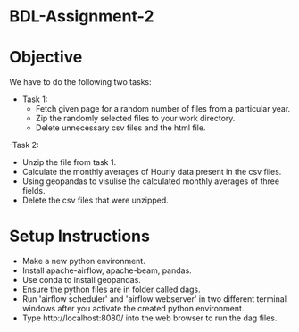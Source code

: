 # BDL-Assignment-2
# Objective
We have to do the following two tasks:

- Task 1:
  - Fetch given page for a random number of files from a particular year.
  - Zip the randomly selected files to your work directory.
  - Delete unnecessary csv files and the html file.
 
-Task 2:
  - Unzip the file from task 1.
  - Calculate the monthly averages of Hourly data present in the csv files.
  - Using geopandas to visulise the calculated monthly averages of three fields.
  - Delete the csv files that were unzipped.
    
# Setup Instructions
- Make a new python environment.
- Install apache-airflow, apache-beam, pandas.
- Use conda to install geopandas.
- Ensure the python files are in folder called dags.
- Run 'airflow scheduler' and 'airflow webserver' in two different terminal windows after you activate the created python environment.
- Type http://localhost:8080/ into the web browser to run the dag files.
